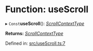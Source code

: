 # Function: useScroll

▸ `Const`**useScroll**(): [*ScrollContextType*](../types/scrollcontexttype.md)

**Returns:** [*ScrollContextType*](../types/scrollcontexttype.md)

Defined in: [src/useScroll.ts:7](https://github.com/minimal-ui/minimal-ui/blob/main/packages/minimalui/src/useScroll.ts#L7)
